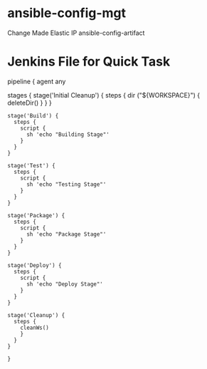 # ansible-config-mgt

Change Made
Elastic IP
ansible-config-artifact

# Jenkins File for Quick Task

pipeline {
    agent any

  stages {
    stage('Initial Cleanup') {
      steps {
        dir ("${WORKSPACE}") {
          deleteDir()
        }
      }
    }

    stage('Build') {
      steps {
        script {
          sh 'echo "Building Stage"'
        }
      }
    }

    stage('Test') {
      steps {
        script {
          sh 'echo "Testing Stage"'
        }
      }
    }

    stage('Package') {
      steps {
        script {
          sh 'echo "Package Stage"'
        }
      }
    }

    stage('Deploy') {
      steps {
        script {
          sh 'echo "Deploy Stage"'
        }
      }
    }

    stage('Cleanup') {
      steps {
        cleanWs()
        }
      }
    }

    }
